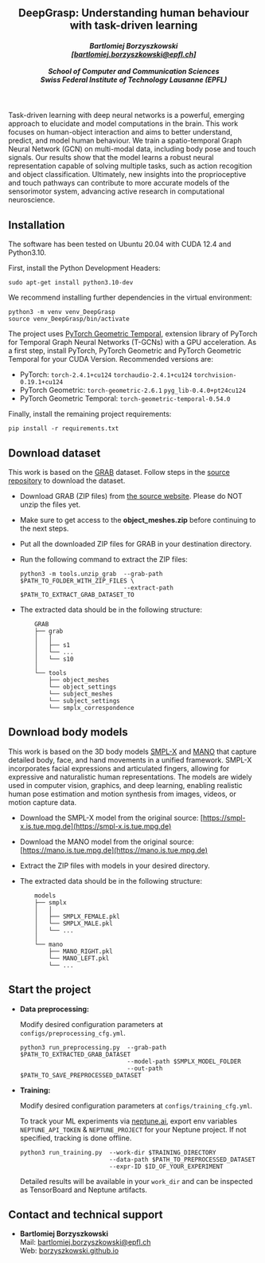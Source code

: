 <p align="center">

  <h2 align="center"><b>DeepGrasp</b>: Understanding human behaviour with task-driven learning</h1>

  
  <h5 align="center"> Bartlomiej Borzyszkowski
   <br>
   <a href="mailto:bartlomiej.borzyszkowski@epfl.ch">[bartlomiej.borzyszkowski@epfl.ch]</a>
   <br>
   <br>
  School of Computer and Communication Sciences
    <br>
   Swiss Federal Institute of Technology Lausanne (EPFL)
  </h5>
</p>
<br>

Task-driven learning with deep neural networks is a powerful, emerging approach to elucidate and model computations in the brain. This work focuses on human-object interaction and aims to better understand, predict, and model human behaviour. We train a spatio-temporal Graph Neural Network (GCN) on multi-modal data, including body pose and touch signals. Our results show that the model learns a robust neural representation capable of solving multiple tasks, such as action recogition and object classification. Ultimately, new insights into the proprioceptive and touch pathways can contribute to more accurate models of the sensorimotor system, advancing active research in computational neuroscience.

## Installation

The software has been tested on Ubuntu 20.04 with CUDA 12.4 and Python3.10.

First, install the Python Development Headers:
```
sudo apt-get install python3.10-dev
```

We recommend installing further dependencies in the virtual environment:
```
python3 -m venv venv_DeepGrasp
source venv_DeepGrasp/bin/activate
```

The project uses [PyTorch Geometric Temporal](https://pytorch-geometric-temporal.readthedocs.io/en/latest/index.html), extension library of PyTorch for Temporal Graph Neural Networks (T-GCNs) with a GPU acceleration. As a first step, install PyTorch, PyTorch Geometric and PyTorch Geometric Temporal for your CUDA Version. Recommended versions are:
- PyTorch: `torch-2.4.1+cu124` `torchaudio-2.4.1+cu124` `torchvision-0.19.1+cu124`
- PyTorch Geometric: `torch-geometric-2.6.1` `pyg_lib-0.4.0+pt24cu124`
- PyTorch Geometric Temporal: `torch-geometric-temporal-0.54.0`

Finally, install the remaining project requirements:
```
pip install -r requirements.txt
```

## Download dataset
This work is based on the [GRAB](https://grab.is.tue.mpg.de/) dataset. Follow steps in the [source repository](https://github.com/otaheri/GRAB#getting-started) to download the dataset.

- Download GRAB (ZIP files) from [the source website](http://grab.is.tue.mpg.de). Please do NOT unzip the files yet.
- Make sure to get access to the **object_meshes.zip** before continuing to the next steps.
- Put all the downloaded ZIP files for GRAB in your destination directory.
- Run the following command to extract the ZIP files:

    ```Shell
    python3 -m tools.unzip_grab  --grab-path $PATH_TO_FOLDER_WITH_ZIP_FILES \
                                 --extract-path $PATH_TO_EXTRACT_GRAB_DATASET_TO
    ```
- The extracted data should be in the following structure:
    ```Shell
        GRAB
        ├── grab
        │   │
        │   ├── s1
        │   └── ...
        │   └── s10
        │
        └── tools
            ├── object_meshes
            └── object_settings
            └── subject_meshes
            └── subject_settings
            └── smplx_correspondence

    ```

## Download body models
This work is based on the 3D body models [SMPL-X](https://smpl-x.is.tue.mpg.de) and [MANO](https://mano.is.tue.mpg.de/) that capture detailed body, face, and hand movements in a unified framework. SMPL-X incorporates facial expressions and articulated fingers, allowing for expressive and naturalistic human representations. The models are widely used in computer vision, graphics, and deep learning, enabling realistic human pose estimation and motion synthesis from images, videos, or motion capture data. 

- Download the SMPL-X model from the original source: [https://smpl-x.is.tue.mpg.de](https://smpl-x.is.tue.mpg.de)
- Download the MANO model from the original source: [https://mano.is.tue.mpg.de](https://mano.is.tue.mpg.de)
- Extract the ZIP files with models in your desired directory.
- The extracted data should be in the following structure:
    
    ```Shell
        models
        ├── smplx
        │   │
        │   ├── SMPLX_FEMALE.pkl
        │   └── SMPLX_MALE.pkl
        │   └── ...
        │
        └── mano
            ├── MANO_RIGHT.pkl
            └── MANO_LEFT.pkl
            └── ...
    ```

## Start the project
- <b>Data preprocessing:</b> <br>


    Modify desired configuration parameters at `configs/preprocessing_cfg.yml`.

    ```Shell
    python3 run_preprocessing.py  --grab-path $PATH_TO_EXTRACTED_GRAB_DATASET 
                                  --model-path $SMPLX_MODEL_FOLDER 
                                  --out-path $PATH_TO_SAVE_PREPROCESSED_DATASET
    ```
- <b>Training:</b> <br>

    Modify desired configuration parameters at `configs/training_cfg.yml`.

    To track your ML experiments via [neptune.ai](https://neptune.ai/), export env variables `NEPTUNE_API_TOKEN` & `NEPTUNE_PROJECT` for your Neptune project. If not specified, tracking is done offline.

    ```Shell
    python3 run_training.py  --work-dir $TRAINING_DIRECTORY 
                             --data-path $PATH_TO_PREPROCESSED_DATASET
                             --expr-ID $ID_OF_YOUR_EXPERIMENT
    ```
    Detailed results will be available in your `work_dir` and can be inspected as TensorBoard and Neptune artifacts.

## Contact and technical support
- <b>Bartlomiej Borzyszkowski</b> <br>
    Mail: <a href="mailto:bartlomiej.borzyszkowski@epfl.ch">bartlomiej.borzyszkowski@epfl.ch</a> <br>
    Web: <a href="https://borzyszkowski.github.io/">borzyszkowski.github.io</a>
